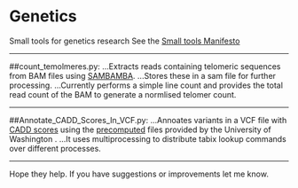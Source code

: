 Genetics
========

Small tools for genetics research
See the [Small tools Manifesto](https://github.com/pjotrp/bioinformatics)

---
##count_temolmeres.py:
...Extracts reads containing telomeric sequences from BAM files using [SAMBAMBA](http://lomereiter.github.io/sambamba/).
...Stores these in a sam file for further processing.
...Currently performs a simple line count and provides the total read count of the BAM to generate a normlised telomer count.
  
---
##Annotate_CADD_Scores_In_VCF.py:
...Annoates variants in a VCF file with [CADD scores](http://cadd.gs.washington.edu/score) using the [precomputed](http://cadd.gs.washington.edu/download) files provided by  the University of Washington .
...It uses multiprocessing to distribute tabix lookup commands over different processes.
  
---  
Hope they help.
If you have suggestions or improvements let me know.  
